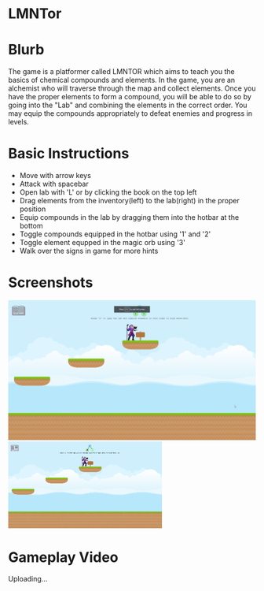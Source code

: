 # LMNTor

# Blurb

The game is a platformer called LMNTOR which aims to teach you the basics of chemical compounds and elements. In the game, you are an alchemist who will traverse through the map and collect elements. Once you have the proper elements to form a compound, you will be able to do so by going into the "Lab" and combining the elements in the correct order. You may equip the compounds appropriately to defeat enemies and progress in levels.

# Basic Instructions
* Move with arrow keys
* Attack with spacebar
* Open lab with 'L' or by clicking the book on the top left
* Drag elements from the inventory(left) to the lab(right) in the proper position
* Equip compounds in the lab by dragging them into the hotbar at the bottom
* Toggle compounds equipped in the hotbar using '1' and '2'
* Toggle element equpped in the magic orb using '3'
* Walk over the signs in game for more hints

# Screenshots
![Large Screenshot](/src/assets/screenshots/large.png)
![Small Screenshot](/src/assets/screenshots/small.png)

# Gameplay Video
Uploading...